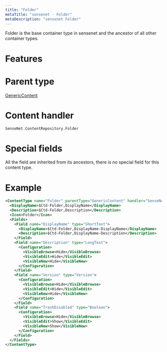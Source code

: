 ```yaml
---
title: "Folder"
metaTitle: "sensenet - Folder"
metaDescription: "sensenet Folder"
---
```


Folder is the base container type in sensenet and the ancestor of all other container types.

# Features

# Parent type

[GenericContent](/concepts/content-types/01-generic-content)

# Content handler

`SenseNet.ContentRepository.Folder`

# Special fields

All the field are inherited from its ancestors, there is no special field for this content type.

# Example

```xml
<ContentType name="Folder" parentType="GenericContent" handler="SenseNet.ContentRepository.Folder" xmlns="http://schemas.sensenet.com/SenseNet/ContentRepository/ContentTypeDefinition">
  <DisplayName>$Ctd-Folder,DisplayName</DisplayName>
  <Description>$Ctd-Folder,Description</Description>
  <Icon>Folder</Icon>
  <Fields>
    <Field name="DisplayName" type="ShortText">
      <DisplayName>$Ctd-Folder,DisplayName-DisplayName</DisplayName>
      <Description>$Ctd-Folder,DisplayName-Description</Description>
    </Field>
    <Field name="Description" type="LongText">
      <Configuration>
        <VisibleBrowse>Hide</VisibleBrowse>
        <VisibleEdit>Hide</VisibleEdit>
        <VisibleNew>Hide</VisibleNew>
      </Configuration>
    </Field>
    <Field name="Version" type="Version">
      <Configuration>
        <VisibleBrowse>Hide</VisibleBrowse>
        <VisibleEdit>Hide</VisibleEdit>
        <VisibleNew>Hide</VisibleNew>
      </Configuration>
    </Field>
    <Field name="TrashDisabled" type="Boolean">
      <Configuration>
        <VisibleBrowse>Hide</VisibleBrowse>
        <VisibleEdit>Show</VisibleEdit>
        <VisibleNew>Show</VisibleNew>
      </Configuration>
    </Field>
  </Fields>
</ContentType>
```

